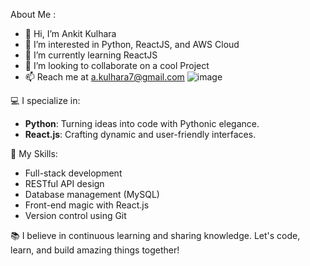 About Me :
- 👋 Hi, I’m Ankit Kulhara
- 👀 I’m interested in Python, ReactJS, and AWS Cloud 
- 🌱 I’m currently learning ReactJS
- 💞️ I’m looking to collaborate on a cool Project
- 📫 Reach me at a.kulhara7@gmail.com
![image](https://github.com/kulhara-ankit/kulhara-ankit/assets/146313680/85554105-66ad-4f45-8990-2659ca1fca81)

💻 I specialize in:
- **Python**: Turning ideas into code with Pythonic elegance.
- **React.js**: Crafting dynamic and user-friendly interfaces.

🚀 My Skills:
- Full-stack development
- RESTful API design
- Database management (MySQL)
- Front-end magic with React.js
- Version control using Git

📚 I believe in continuous learning and sharing knowledge. Let's code, learn, and build amazing things together!
